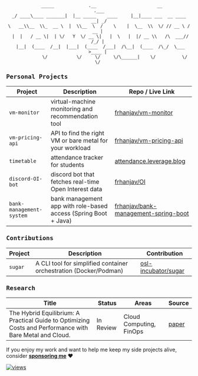 <div align="center">

```
  _____             .__                       __                       .___
_/ ____\____ _______|  |__ _____    ____     |__|____ ___  __ ____   __| _/
\   __\\__  \\_  __ \  |  \\__  \  /    \    |  \__  \\  \/ // __ \ / __ | 
 |  |   / __ \|  | \/   Y  \/ __ \|   |  \   |  |/ __ \\   /\  ___// /_/ | 
 |__|  (____  /__|  |___|  (____  /___|  /\__|  (____  /\_/  \___  >____ | 
            \/           \/     \/     \/\______|    \/          \/     \/ 

```
</div>

<h3><samp>Personal Projects</samp></h3>

| Project | Description | Repo / Live Link |
|--------|-------------|-------------|
| `vm-monitor` | virtual-machine monitoring and recommendation tool | [frhanjav/vm-monitor](https://github.com/frhanjav/vm-monitor) |
| `vm-pricing-api` | API to find the right VM or bare metal for your workload | [frhanjav/vm-pricing-api](https://github.com/frhanjav/vm-pricing-api) |
| `timetable` | attendance tracker for students | [attendance.leverage.blog](https://attendance.leverage.blog/) |
| `discord-OI-bot` | discord bot that fetches real-time Open Interest data | [frhanjav/OI](https://github.com/frhanjav/OI) |
| `bank-management-system` | bank management app with role-based access (Spring Boot + Java) | [frhanjav/bank-management-spring-boot](https://github.com/frhanjav/bank-management-spring-boot) |

<h3><samp>Contributions</samp></h3>

| Project | Description | Contribution |
|--------|-------------|-------------|
| `sugar` | A CLI tool for simplified container orchestration (Docker/Podman) | [osl-incubator/sugar](https://github.com/osl-incubator/sugar/issues?q=is%3Apr+author%3Afrhanjav) |

<h3><samp>Research</samp></h3>

| Title | Status | Areas | Source |
|---------------------|-------------|------------|------------|
| The Hybrid Equilibrium: A Practical Guide to Optimizing Costs and Performance with Bare Metal and Cloud. | In Review | Cloud Computing, FinOps | [paper](https://github.com/frhanjav/own-your-servers/blob/main/cloud_paper.pdf) |

If you enjoy my work and want to help me keep my side projects alive, consider [**sponsoring me**](https://github.com/sponsors/frhanjav) ❤️

[![views](https://komarev.com/ghpvc/?username=frhanjav&base=105&style=flat&color=292929&label=views&abbreviated=true)](https://github.com/frhanjav)
